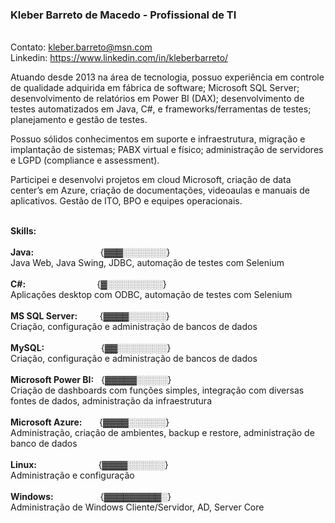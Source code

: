 ### Kleber Barreto de Macedo - Profissional de TI

<br>Contato: kleber.barreto@msn.com
<br>Linkedin: https://www.linkedin.com/in/kleberbarreto/
<br>

<p>Atuando desde 2013 na área de tecnologia, possuo experiência em controle de qualidade adquirida em fábrica de software; Microsoft SQL Server; desenvolvimento de relatórios em Power BI (DAX); desenvolvimento de testes automatizados em Java, C#, e frameworks/ferramentas de testes; planejamento e gestão de testes.
<br>
<p>Possuo sólidos conhecimentos em suporte e infraestrutura, migração e implantação de sistemas; PABX virtual e físico; administração de servidores e LGPD (compliance e assessment).
<br>
<p>Participei e desenvolvi projetos em cloud Microsoft, criação de data center’s em Azure, criação de documentações, videoaulas e manuais de aplicativos. Gestão de ITO, BPO e equipes operacionais.

<br><b>Skills:</b>
<br>
<br><b>Java:</b>                &nbsp; &nbsp; &nbsp; &nbsp; &nbsp; &nbsp; &nbsp; &nbsp; &nbsp; &nbsp; &nbsp; &nbsp; &nbsp; {▓▓▓░░░░░░░}
<br> Java Web, Java Swing, JDBC, automação de testes com Selenium
<br>
<br><b>C#:</b>                  &nbsp; &nbsp; &nbsp; &nbsp; &nbsp; &nbsp; &nbsp; &nbsp; &nbsp; &nbsp; &nbsp; &nbsp; &nbsp; &nbsp; {▓░░░░░░░░░}
<br> Aplicações desktop com ODBC, automação de testes com Selenium
<br>
<br><b>MS SQL Server:</b>       &nbsp; &nbsp; &nbsp; &nbsp; {▓▓▓▓░░░░░░}
<br> Criação, configuração e administração de bancos de dados
<br>
<br><b>MySQL:</b>               &nbsp; &nbsp; &nbsp; &nbsp; &nbsp; &nbsp; &nbsp; &nbsp; &nbsp; &nbsp; &nbsp; {▓▓░░░░░░░░}
<br> Criação, configuração e administração de bancos de dados
<br>
<br><b>Microsoft Power BI:</b>  &nbsp; {▓▓▓▓▓░░░░░}
<br> Criação de dashboards com funções simples, integração com diversas fontes de dados, administração da infraestrutura
<br>
<br><b>Microsoft Azure:</b>     &nbsp; &nbsp; &nbsp; {▓▓▓▓░░░░░░}
<br> Administração, criação de ambientes, backup e restore, administração de banco de dados
<br>
<br><b>Linux:</b>               &nbsp; &nbsp; &nbsp; &nbsp; &nbsp; &nbsp; &nbsp; &nbsp; &nbsp; &nbsp; &nbsp; &nbsp; {▓▓▓▓░░░░░░}
<br> Administração e configuração
<br>
<br><b>Windows:</b>             &nbsp; &nbsp; &nbsp; &nbsp; &nbsp; &nbsp; &nbsp; &nbsp; &nbsp; {▓▓▓▓▓▓▓▓▓░}
<br> Administração de Windows Cliente/Servidor, AD, Server Core
<br> 

<!--
**kbmbarreto/kbmbarreto** is a ✨ _special_ ✨ repository because its `README.md` (this file) appears on your GitHub profile.
👋 ⚡

Here are some ideas to get you started:

- 🔭 I’m currently working on ...
- 🌱 I’m currently learning ...
- 👯 I’m looking to collaborate on ...
- 🤔 I’m looking for help with ...
- 💬 Ask me about ...
- 📫 How to reach me: ...
- 😄 Pronouns: ...
- ⚡ Fun fact: ...
-->
